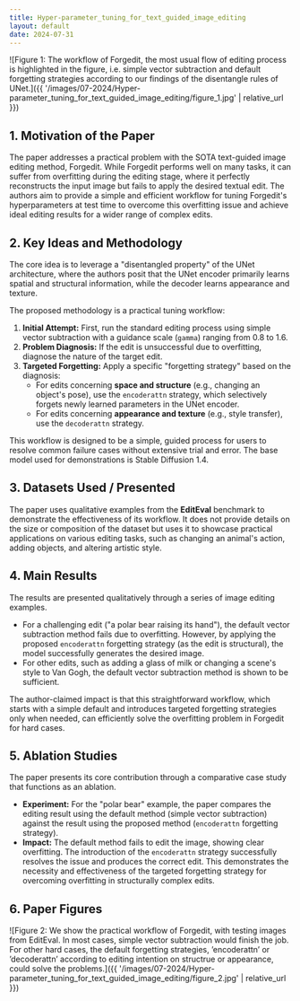 ```yaml
---
title: Hyper-parameter_tuning_for_text_guided_image_editing
layout: default
date: 2024-07-31
---
```

![Figure 1: The workflow of Forgedit, the most usual flow of editing process is highlighted in the figure, i.e. simple vector subtraction and default forgetting strategies according to our findings of the disentangle rules of UNet.]({{ '/images/07-2024/Hyper-parameter_tuning_for_text_guided_image_editing/figure_1.jpg' | relative_url }})
## 1. Motivation of the Paper
The paper addresses a practical problem with the SOTA text-guided image editing method, Forgedit. While Forgedit performs well on many tasks, it can suffer from overfitting during the editing stage, where it perfectly reconstructs the input image but fails to apply the desired textual edit. The authors aim to provide a simple and efficient workflow for tuning Forgedit's hyperparameters at test time to overcome this overfitting issue and achieve ideal editing results for a wider range of complex edits.

## 2. Key Ideas and Methodology
The core idea is to leverage a "disentangled property" of the UNet architecture, where the authors posit that the UNet encoder primarily learns spatial and structural information, while the decoder learns appearance and texture.

The proposed methodology is a practical tuning workflow:
1.  **Initial Attempt:** First, run the standard editing process using simple vector subtraction with a guidance scale (`gamma`) ranging from 0.8 to 1.6.
2.  **Problem Diagnosis:** If the edit is unsuccessful due to overfitting, diagnose the nature of the target edit.
3.  **Targeted Forgetting:** Apply a specific "forgetting strategy" based on the diagnosis:
    *   For edits concerning **space and structure** (e.g., changing an object's pose), use the `encoderattn` strategy, which selectively forgets newly learned parameters in the UNet encoder.
    *   For edits concerning **appearance and texture** (e.g., style transfer), use the `decoderattn` strategy.

This workflow is designed to be a simple, guided process for users to resolve common failure cases without extensive trial and error. The base model used for demonstrations is Stable Diffusion 1.4.

## 3. Datasets Used / Presented
The paper uses qualitative examples from the **EditEval** benchmark to demonstrate the effectiveness of its workflow. It does not provide details on the size or composition of the dataset but uses it to showcase practical applications on various editing tasks, such as changing an animal's action, adding objects, and altering artistic style.

## 4. Main Results
The results are presented qualitatively through a series of image editing examples.
*   For a challenging edit ("a polar bear raising its hand"), the default vector subtraction method fails due to overfitting. However, by applying the proposed `encoderattn` forgetting strategy (as the edit is structural), the model successfully generates the desired image.
*   For other edits, such as adding a glass of milk or changing a scene's style to Van Gogh, the default vector subtraction method is shown to be sufficient.

The author-claimed impact is that this straightforward workflow, which starts with a simple default and introduces targeted forgetting strategies only when needed, can efficiently solve the overfitting problem in Forgedit for hard cases.

## 5. Ablation Studies
The paper presents its core contribution through a comparative case study that functions as an ablation.

*   **Experiment:** For the "polar bear" example, the paper compares the editing result using the default method (simple vector subtraction) against the result using the proposed method (`encoderattn` forgetting strategy).
*   **Impact:** The default method fails to edit the image, showing clear overfitting. The introduction of the `encoderattn` strategy successfully resolves the issue and produces the correct edit. This demonstrates the necessity and effectiveness of the targeted forgetting strategy for overcoming overfitting in structurally complex edits.

## 6. Paper Figures
![Figure 2: We show the practical workflow of Forgedit, with testing images from EditEval. In most cases, simple vector subtraction would finish the job. For other hard cases, the default forgetting strategies, ’encoderattn’ or ’decoderattn’ according to editing intention on structrue or appearance, could solve the problems.]({{ '/images/07-2024/Hyper-parameter_tuning_for_text_guided_image_editing/figure_2.jpg' | relative_url }})
